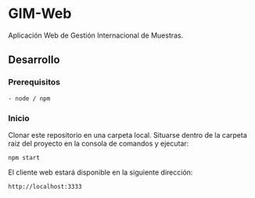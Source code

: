 # GIM-Web

Aplicación Web de Gestión Internacional de Muestras.

## Desarrollo

### Prerequisitos

    - node / npm

### Inicio

Clonar este repositorio en una carpeta local. Situarse dentro de la carpeta raiz
del proyecto en la consola de comandos y ejecutar:

    npm start

El cliente web estará disponible en la siguiente dirección:

    http://localhost:3333
